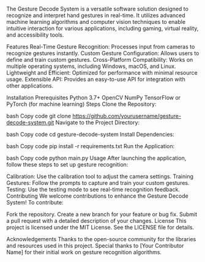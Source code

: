 The Gesture Decode System is a versatile software solution designed to recognize and interpret hand gestures in real-time. It utilizes advanced machine learning algorithms and computer vision techniques to enable intuitive interaction for various applications, including gaming, virtual reality, and accessibility tools.

Features
Real-Time Gesture Recognition: Processes input from cameras to recognize gestures instantly.
Custom Gesture Configuration: Allows users to define and train custom gestures.
Cross-Platform Compatibility: Works on multiple operating systems, including Windows, macOS, and Linux.
Lightweight and Efficient: Optimized for performance with minimal resource usage.
Extensible API: Provides an easy-to-use API for integration with other applications.

Installation
Prerequisites
Python 3.7+
OpenCV
NumPy
TensorFlow or PyTorch (for machine learning)
Steps
Clone the Repository:

bash
Copy code
git clone https://github.com/yourusername/gesture-decode-system.git
Navigate to the Project Directory:

bash
Copy code
cd gesture-decode-system
Install Dependencies:

bash
Copy code
pip install -r requirements.txt
Run the Application:

bash
Copy code
python main.py
Usage
After launching the application, follow these steps to set up gesture recognition:

Calibration: Use the calibration tool to adjust the camera settings.
Training Gestures: Follow the prompts to capture and train your custom gestures.
Testing: Use the testing mode to see real-time recognition feedback.
Contributing
We welcome contributions to enhance the Gesture Decode System! To contribute:

Fork the repository.
Create a new branch for your feature or bug fix.
Submit a pull request with a detailed description of your changes.
License
This project is licensed under the MIT License. See the LICENSE file for details.

Acknowledgements
Thanks to the open-source community for the libraries and resources used in this project.
Special thanks to [Your Contributor Name] for their initial work on gesture recognition algorithms.
